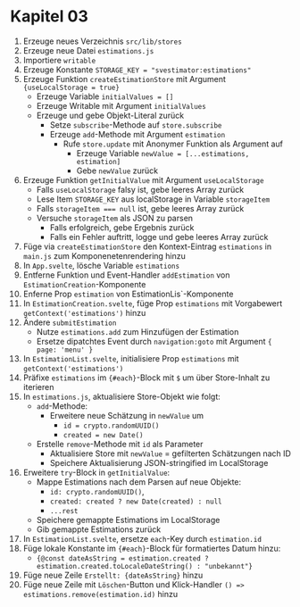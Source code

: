 # Kapitel 03

1. Erzeuge neues Verzeichnis `src/lib/stores`
2. Erzeuge neue Datei `estimations.js`
3. Importiere `writable`
4. Erzeuge Konstante `STORAGE_KEY = "svestimator:estimations"`
5. Erzeuge Funktion `createEstimationStore` mit Argument `{useLocalStorage = true}`
   - Erzeuge Variable `initialValues = []`
   - Erzeuge Writable mit Argument `initialValues`
   - Erzeuge und gebe Objekt-Literal zurück
     - Setze `subscribe`-Methode auf `store.subscribe`
     - Erzeuge `add`-Methode mit Argument `estimation`
       - Rufe `store.update` mit Anonymer Funktion als Argument auf
         - Erzeuge Variable `newValue = [...estimations, estimation]`
         - Gebe `newValue` zurück
6. Erzeuge Funktion `getInitialValue` mit Argument `useLocalStorage`
   - Falls `useLocalStorage` falsy ist, gebe leeres Array zurück
   - Lese Item `STORAGE_KEY` aus localStorage in Variable `storageItem`
   - Falls `storageItem === null` ist, gebe leeres Array zurück
   - Versuche `storageItem` als JSON zu parsen
     - Falls erfolgreich, gebe Ergebnis zurück
     - Falls ein Fehler auftritt, logge und gebe leeres Array zurück
7. Füge via `createEstimationStore` den Kontext-Eintrag `estimations` in `main.js` zum Komponenetenrendering hinzu
8. In `App.svelte`, lösche Variable `estimations`
9. Entferne Funktion und Event-Handler `addEstimation` von `EstimationCreation`-Komponente
10. Enferne Prop `estimation` von EstimationLis`-Komponente
11. In `EstimationCreation.svelte`, füge Prop `estimations` mit Vorgabewert `getContext('estimations')` hinzu
12. Ändere `submitEstimation`
    - Nutze `estimations.add` zum Hinzufügen der Estimation
    - Ersetze dipatchtes Event durch `navigation:goto` mit Argument `{ page: 'menu' }`
13. In `EstimationList.svelte`, initialisiere Prop `estimations` mit `getContext('estimations')`
14. Präfixe `estimations` im `{#each}`-Block mit `$` um über Store-Inhalt zu iterieren
15. In `estimations.js`, aktualisiere Store-Objekt wie folgt:
    - `add`-Methode:
      - Erweitere neue Schätzung in `newValue` um
        - `id = crypto.randomUUID()`
        - `created = new Date()`
    - Erstelle `remove`-Methode mit `id` als Parameter
      - Aktualisiere Store mit `newValue` = gefilterten Schätzungen nach ID
      - Speichere Aktualisierung JSON-stringified im LocalStorage
16. Erweitere `try`-Block in `getInitialValue`:
    - Mappe Estimations nach dem Parsen auf neue Objekte:
      - `id: crypto.randomUUID()`,
      - `created: created ? new Date(created) : null`
      - `...rest`
    - Speichere gemappte Estimations im LocalStorage
    - Gib gemappte Estimations zurück
17. In `EstimationList.svelte`, ersetze `each`-Key durch `estimation.id`
18. Füge lokale Konstante im `{#each}`-Block für formatiertes Datum hinzu:
    - `{@const dateAsString = estimation.created ? estimation.created.toLocaleDateString() : "unbekannt"}`
19. Füge neue Zeile `Erstellt: {dateAsString}` hinzu
20. Füge neue Zeile mit `Löschen`-Button und Klick-Handler `() => estimations.remove(estimation.id)` hinzu
